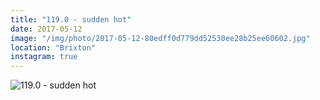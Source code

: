 ```yaml
---
title: "119.0 - sudden hot"
date: 2017-05-12
image: "/img/photo/2017-05-12-80edff0d779dd52530ee28b25ee60602.jpg"
location: "Brixton"
instagram: true
---
```


![119.0 - sudden hot](/img/photo/2017-05-12-80edff0d779dd52530ee28b25ee60602.jpg)
